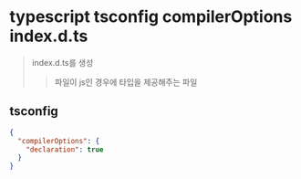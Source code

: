 # typescript tsconfig compilerOptions index.d.ts

> index.d.ts를 생성
>
> > 파일이 js인 경우에 타입을 제공해주는 파일

## tsconfig

```json
{
  "compilerOptions": {
    "declaration": true
  }
}
```
